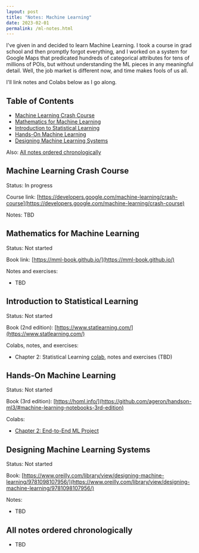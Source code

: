 ```yaml
---
layout: post
title: "Notes: Machine Learning"
date: 2023-02-01
permalink: /ml-notes.html
---
```


I've given in and decided to learn Machine Learning. I took a course in grad
school and then promptly forgot everything, and I worked on a system for Google
Maps that predicated hundreds of categorical attributes for tens of millions of
POIs, but without understanding the ML pieces in any meaningful detail. Well,
the job market is different now, and time makes fools of us all.

I'll link notes and Colabs below as I go along.

## Table of Contents

-   [Machine Learning Crash Course](#machine-learning-crash-course)
-   [Mathematics for Machine Learning](#mathematics-for-machine-learning)
-   [Introduction to Statistical Learning](#introduction-to-statistical-learning)
-   [Hands-On Machine Learning](#hands-on-machine-learning)
-   [Designing Machine Learning Systems](#designing-machine-learning-systems)

Also: [All notes ordered chronologically](#all-notes-ordered-chronologically)

## Machine Learning Crash Course

Status: In progress

Course link: [https://developers.google.com/machine-learning/crash-course](https://developers.google.com/machine-learning/crash-course)

Notes: TBD

## Mathematics for Machine Learning

Status: Not started

Book link: [https://mml-book.github.io/](https://mml-book.github.io/)

Notes and exercises:

-   TBD

## Introduction to Statistical Learning

Status: Not started

Book (2nd edition): [https://www.statlearning.com/](https://www.statlearning.com/)

Colabs, notes, and exercises:

-   Chapter 2: Statistical Learning [colab](https://colab.research.google.com/drive/1ZO0Ua-Tr1azrRGgMAzkOQX3GTEeAM-Kw?usp=sharing), notes and exercises (TBD)

## Hands-On Machine Learning

Status: Not started

Book (3rd edition): [https://homl.info/](https://github.com/ageron/handson-ml3/#machine-learning-notebooks-3rd-edition)

Colabs:

-   [Chapter 2: End-to-End ML Project](https://colab.research.google.com/drive/1cERiV1fJ9udpFbaie80inpg6H9kbI5a7?usp=sharing)

## Designing Machine Learning Systems

Status: Not started

Book: [https://www.oreilly.com/library/view/designing-machine-learning/9781098107956/](https://www.oreilly.com/library/view/designing-machine-learning/9781098107956/)

Notes:

-   TBD

## All notes ordered chronologically

-   TBD
